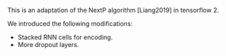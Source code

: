 This is an adaptation of the NextP algorithm [Liang2019] in tensorflow 2.

We introduced the following modifications:
* Stacked RNN cells for encoding.
* More dropout layers.
